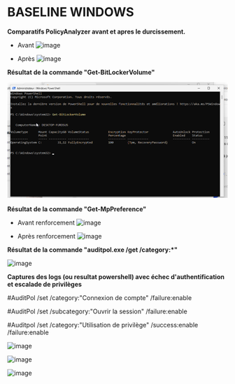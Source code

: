 
# BASELINE WINDOWS


**Comparatifs PolicyAnalyzer avant et apres le durcissement.**
- Avant
![image](https://github.com/Slimnad/BaseLine_Windows/assets/163383857/5ae72679-326d-4185-8e87-7a99e940bfe9)

- Après
![image](https://github.com/Slimnad/BaseLine_Windows/assets/163383857/4b89dc76-5fb0-44fb-b0b5-a4e2cf676913)

**Résultat de la commande "Get-BitLockerVolume"**

![Alt text](https://github.com/Slimnad/BaseLine_Windows/blob/main/Bitlock.png?raw=true)

**Résultat de la commande "Get-MpPreference"**
- Avant renforcement
![image](https://github.com/Slimnad/BaseLine_Windows/assets/163383857/1c964c57-9282-4e90-a2e8-fcee18304661)

- Après renforcement
![image](https://github.com/Slimnad/BaseLine_Windows/assets/163383857/13ef1c25-5dbc-4a08-893a-ec6e92e0758a)


**Résultat de la commande "auditpol.exe /get /category:*"**

![image](https://github.com/Slimnad/BaseLine_Windows/assets/163383857/05b0d608-4100-4ee2-99bb-f7e16d883f50)

**Captures des logs (ou resultat powershell) avec échec d'authentification et escalade de privilèges**

#AuditPol /set /category:"Connexion de compte" /failure:enable

#AuditPol /set /subcategory:"Ouvrir la session" /failure:enable

#Auditpol /set /category:"Utilisation de privilège" /success:enable /failure:enable

![image](https://github.com/Slimnad/BaseLine_Windows/assets/163383857/cd6cb897-d730-4bf8-9575-8ce3157c78ff)

![image](https://github.com/Slimnad/BaseLine_Windows/assets/163383857/ee5bbcaf-13ec-49a7-9e86-45bfd60ee3e9)

![image](https://github.com/Slimnad/BaseLine_Windows/assets/163383857/552d9e5c-6098-4649-85a1-85ecdc21e498)


